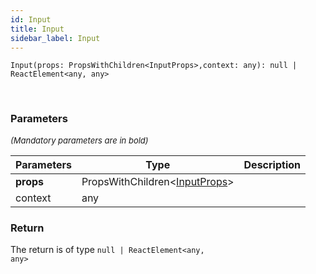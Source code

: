 ```yaml
---
id: Input
title: Input
sidebar_label: Input
---
```


```tsx
Input(props: PropsWithChildren<InputProps>,context: any): null | ReactElement<any, any>
```
<br/>



### Parameters

<font size="2"><i>(Mandatory parameters are in bold)</i></font>

| Parameters | Type | Description |
| --------- | ---- | ----------- |
| **props** | PropsWithChildren<[InputProps](/framework-api/types/InputProps.md)\> |  |
| context | any |  |


### Return



The return is of type <code>null | ReactElement<any, any\></code>